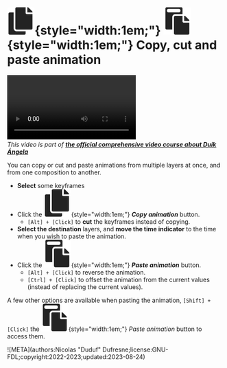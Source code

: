 # ![](../../../img/duik/icons/copy.svg){style="width:1em;"} ![](../../../img/duik/icons/paste.svg){style="width:1em;"} Copy, cut and paste animation

![RXLAB_VIDEO](https://rxlaboratory.org/wp-content/uploads/rx-videos/Duik17_J01_AnimTools01__EN_720.mp4)  
*This video is part of [__the official comprehensive video course about Duik Ángela__](https://rxlaboratory.org/product/the-official-comprehensive-video-course-about-duik-angela/)*

You can copy or cut and paste animations from multiple layers at once, and from one composition to another.

- **Select** some keyframes
- Click the ![](../../../img/duik/icons/copy.svg){style="width:1em;"} ***Copy animation*** button.  
    - `[Alt] + [Click]` to **cut** the keyframes instead of copying.
- **Select the destination** layers, and **move the time indicator** to the time when you wish to paste the animation.
- Click the ![](../../../img/duik/icons/paste.svg){style="width:1em;"} ***Paste animation*** button.  
    - `[Alt] + [Click]` to reverse the animation.
    - `[Ctrl] + [Click]` to offset the animation from the current values (instead of replacing the current values).

A few other options are available when pasting the animation, `[Shift] + [Click]` the ![](../../../img/duik/icons/paste.svg){style="width:1em;"} *Paste animation* button to access them.


![META](authors:Nicolas "Duduf" Dufresne;license:GNU-FDL;copyright:2022-2023;updated:2023-08-24)
